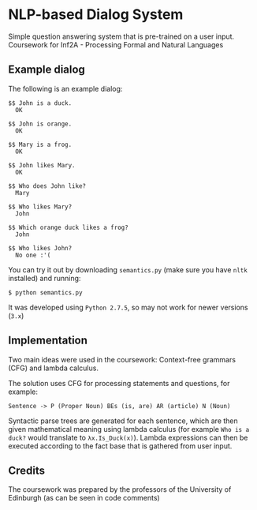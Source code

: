 # NLP-based Dialog System

Simple question answering system that is pre-trained on a user input. Coursework for Inf2A - Processing Formal and Natural Languages

## Example dialog

The following is an example dialog:

```
$$ John is a duck.
  OK

$$ John is orange.
  OK
  
$$ Mary is a frog.
  OK
 
$$ John likes Mary.
  OK

$$ Who does John like?
  Mary

$$ Who likes Mary?
  John

$$ Which orange duck likes a frog?
  John
  
$$ Who likes John?
  No one :'(

```

You can try it out by downloading ```semantics.py``` (make sure you have ```nltk``` installed) and running:

```
$ python semantics.py
```

It was developed using ```Python 2.7.5```, so may not work for newer versions (```3.x```)

## Implementation

Two main ideas were used in the coursework: Context-free grammars (CFG) and lambda calculus.

The solution uses CFG for processing statements and questions, for example:

```
Sentence -> P (Proper Noun) BEs (is, are) AR (article) N (Noun)
```

Syntactic parse trees are generated for each sentence, which are then given mathematical meaning using lambda calculus (for example ```Who is a duck?``` would translate to ```λx.Is_Duck(x)```). Lambda expressions can then be executed according to the fact base that is gathered from user input.

## Credits

The coursework was prepared by the professors of the University of Edinburgh (as can be seen in code comments)
